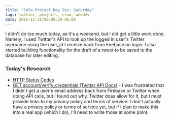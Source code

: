 ```yaml
---
title: "Solo Project Day Six: Saturday"
tags: twitter, projects, crow, webdev
date: 2016-12-11T00:08:50-06:00
---
```


I didn't do too much today, as it's a weekend, but I did get a little work done. Namely, I used Twitter's API to look up the logged in user's Twitter username using the user_id I receive back from Firebase on login. I also started building functionality for the draft of a tweet to be saved to the database for later editing.

### Today's Research

- [HTTP Status Codes](http://www.restapitutorial.com/httpstatuscodes.html)
- [GET account/verify\_credentials (Twitter API Docs)](https://dev.twitter.com/rest/reference/get/account/verify_credentials) - I was frustrated that I didn't get a user's email address back from Firebase or Twitter when doing API calls, but I found out why. Twitter does allow for it, but I must provide links to my privacy policy and terms of service. I don't actually have a privacy policy or terms of service yet, but if I plan to make this into a real app (which I do), I'll need to write those at some point.
